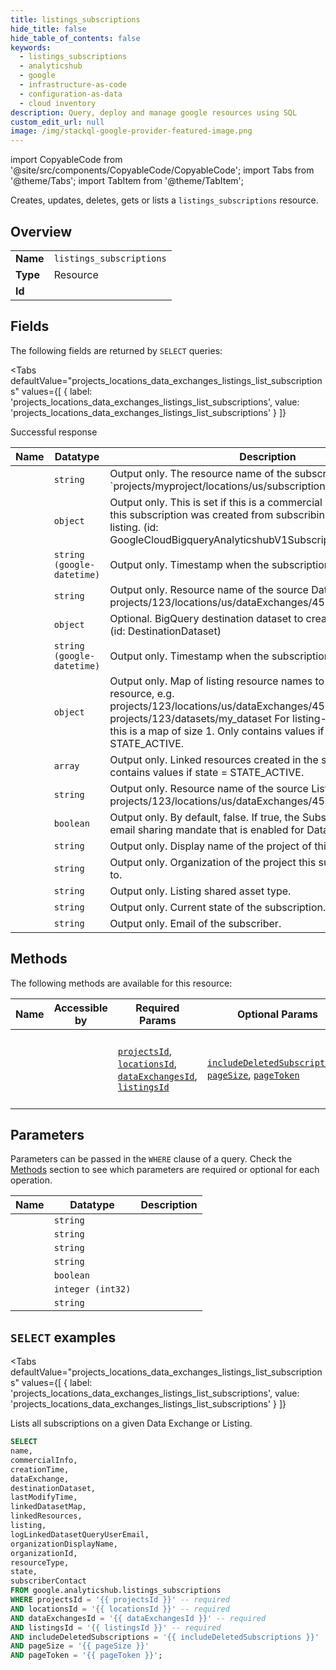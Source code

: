 ```yaml
--- 
title: listings_subscriptions
hide_title: false
hide_table_of_contents: false
keywords:
  - listings_subscriptions
  - analyticshub
  - google
  - infrastructure-as-code
  - configuration-as-data
  - cloud inventory
description: Query, deploy and manage google resources using SQL
custom_edit_url: null
image: /img/stackql-google-provider-featured-image.png
---
```


import CopyableCode from '@site/src/components/CopyableCode/CopyableCode';
import Tabs from '@theme/Tabs';
import TabItem from '@theme/TabItem';

Creates, updates, deletes, gets or lists a <code>listings_subscriptions</code> resource.

## Overview
<table><tbody>
<tr><td><b>Name</b></td><td><code>listings_subscriptions</code></td></tr>
<tr><td><b>Type</b></td><td>Resource</td></tr>
<tr><td><b>Id</b></td><td><CopyableCode code="google.analyticshub.listings_subscriptions" /></td></tr>
</tbody></table>

## Fields

The following fields are returned by `SELECT` queries:

<Tabs
    defaultValue="projects_locations_data_exchanges_listings_list_subscriptions"
    values={[
        { label: 'projects_locations_data_exchanges_listings_list_subscriptions', value: 'projects_locations_data_exchanges_listings_list_subscriptions' }
    ]}
>
<TabItem value="projects_locations_data_exchanges_listings_list_subscriptions">

Successful response

<table>
<thead>
    <tr>
    <th>Name</th>
    <th>Datatype</th>
    <th>Description</th>
    </tr>
</thead>
<tbody>
<tr>
    <td><CopyableCode code="name" /></td>
    <td><code>string</code></td>
    <td>Output only. The resource name of the subscription. e.g. `projects/myproject/locations/us/subscriptions/123`.</td>
</tr>
<tr>
    <td><CopyableCode code="commercialInfo" /></td>
    <td><code>object</code></td>
    <td>Output only. This is set if this is a commercial subscription i.e. if this subscription was created from subscribing to a commercial listing. (id: GoogleCloudBigqueryAnalyticshubV1SubscriptionCommercialInfo)</td>
</tr>
<tr>
    <td><CopyableCode code="creationTime" /></td>
    <td><code>string (google-datetime)</code></td>
    <td>Output only. Timestamp when the subscription was created.</td>
</tr>
<tr>
    <td><CopyableCode code="dataExchange" /></td>
    <td><code>string</code></td>
    <td>Output only. Resource name of the source Data Exchange. e.g. projects/123/locations/us/dataExchanges/456</td>
</tr>
<tr>
    <td><CopyableCode code="destinationDataset" /></td>
    <td><code>object</code></td>
    <td>Optional. BigQuery destination dataset to create for the subscriber. (id: DestinationDataset)</td>
</tr>
<tr>
    <td><CopyableCode code="lastModifyTime" /></td>
    <td><code>string (google-datetime)</code></td>
    <td>Output only. Timestamp when the subscription was last modified.</td>
</tr>
<tr>
    <td><CopyableCode code="linkedDatasetMap" /></td>
    <td><code>object</code></td>
    <td>Output only. Map of listing resource names to associated linked resource, e.g. projects/123/locations/us/dataExchanges/456/listings/789 -&gt; projects/123/datasets/my_dataset For listing-level subscriptions, this is a map of size 1. Only contains values if state == STATE_ACTIVE.</td>
</tr>
<tr>
    <td><CopyableCode code="linkedResources" /></td>
    <td><code>array</code></td>
    <td>Output only. Linked resources created in the subscription. Only contains values if state = STATE_ACTIVE.</td>
</tr>
<tr>
    <td><CopyableCode code="listing" /></td>
    <td><code>string</code></td>
    <td>Output only. Resource name of the source Listing. e.g. projects/123/locations/us/dataExchanges/456/listings/789</td>
</tr>
<tr>
    <td><CopyableCode code="logLinkedDatasetQueryUserEmail" /></td>
    <td><code>boolean</code></td>
    <td>Output only. By default, false. If true, the Subscriber agreed to the email sharing mandate that is enabled for DataExchange/Listing.</td>
</tr>
<tr>
    <td><CopyableCode code="organizationDisplayName" /></td>
    <td><code>string</code></td>
    <td>Output only. Display name of the project of this subscription.</td>
</tr>
<tr>
    <td><CopyableCode code="organizationId" /></td>
    <td><code>string</code></td>
    <td>Output only. Organization of the project this subscription belongs to.</td>
</tr>
<tr>
    <td><CopyableCode code="resourceType" /></td>
    <td><code>string</code></td>
    <td>Output only. Listing shared asset type.</td>
</tr>
<tr>
    <td><CopyableCode code="state" /></td>
    <td><code>string</code></td>
    <td>Output only. Current state of the subscription.</td>
</tr>
<tr>
    <td><CopyableCode code="subscriberContact" /></td>
    <td><code>string</code></td>
    <td>Output only. Email of the subscriber.</td>
</tr>
</tbody>
</table>
</TabItem>
</Tabs>

## Methods

The following methods are available for this resource:

<table>
<thead>
    <tr>
    <th>Name</th>
    <th>Accessible by</th>
    <th>Required Params</th>
    <th>Optional Params</th>
    <th>Description</th>
    </tr>
</thead>
<tbody>
<tr>
    <td><a href="#projects_locations_data_exchanges_listings_list_subscriptions"><CopyableCode code="projects_locations_data_exchanges_listings_list_subscriptions" /></a></td>
    <td><CopyableCode code="select" /></td>
    <td><a href="#parameter-projectsId"><code>projectsId</code></a>, <a href="#parameter-locationsId"><code>locationsId</code></a>, <a href="#parameter-dataExchangesId"><code>dataExchangesId</code></a>, <a href="#parameter-listingsId"><code>listingsId</code></a></td>
    <td><a href="#parameter-includeDeletedSubscriptions"><code>includeDeletedSubscriptions</code></a>, <a href="#parameter-pageSize"><code>pageSize</code></a>, <a href="#parameter-pageToken"><code>pageToken</code></a></td>
    <td>Lists all subscriptions on a given Data Exchange or Listing.</td>
</tr>
</tbody>
</table>

## Parameters

Parameters can be passed in the `WHERE` clause of a query. Check the [Methods](#methods) section to see which parameters are required or optional for each operation.

<table>
<thead>
    <tr>
    <th>Name</th>
    <th>Datatype</th>
    <th>Description</th>
    </tr>
</thead>
<tbody>
<tr id="parameter-dataExchangesId">
    <td><CopyableCode code="dataExchangesId" /></td>
    <td><code>string</code></td>
    <td></td>
</tr>
<tr id="parameter-listingsId">
    <td><CopyableCode code="listingsId" /></td>
    <td><code>string</code></td>
    <td></td>
</tr>
<tr id="parameter-locationsId">
    <td><CopyableCode code="locationsId" /></td>
    <td><code>string</code></td>
    <td></td>
</tr>
<tr id="parameter-projectsId">
    <td><CopyableCode code="projectsId" /></td>
    <td><code>string</code></td>
    <td></td>
</tr>
<tr id="parameter-includeDeletedSubscriptions">
    <td><CopyableCode code="includeDeletedSubscriptions" /></td>
    <td><code>boolean</code></td>
    <td></td>
</tr>
<tr id="parameter-pageSize">
    <td><CopyableCode code="pageSize" /></td>
    <td><code>integer (int32)</code></td>
    <td></td>
</tr>
<tr id="parameter-pageToken">
    <td><CopyableCode code="pageToken" /></td>
    <td><code>string</code></td>
    <td></td>
</tr>
</tbody>
</table>

## `SELECT` examples

<Tabs
    defaultValue="projects_locations_data_exchanges_listings_list_subscriptions"
    values={[
        { label: 'projects_locations_data_exchanges_listings_list_subscriptions', value: 'projects_locations_data_exchanges_listings_list_subscriptions' }
    ]}
>
<TabItem value="projects_locations_data_exchanges_listings_list_subscriptions">

Lists all subscriptions on a given Data Exchange or Listing.

```sql
SELECT
name,
commercialInfo,
creationTime,
dataExchange,
destinationDataset,
lastModifyTime,
linkedDatasetMap,
linkedResources,
listing,
logLinkedDatasetQueryUserEmail,
organizationDisplayName,
organizationId,
resourceType,
state,
subscriberContact
FROM google.analyticshub.listings_subscriptions
WHERE projectsId = '{{ projectsId }}' -- required
AND locationsId = '{{ locationsId }}' -- required
AND dataExchangesId = '{{ dataExchangesId }}' -- required
AND listingsId = '{{ listingsId }}' -- required
AND includeDeletedSubscriptions = '{{ includeDeletedSubscriptions }}'
AND pageSize = '{{ pageSize }}'
AND pageToken = '{{ pageToken }}';
```
</TabItem>
</Tabs>

